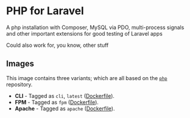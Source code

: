 # PHP for Laravel

A php installation with Composer, MySQL via PDO, multi-process signals and other
important extensions for good testing of Laravel apps

Could also work for, you know, other stuff

## Images

This image contains three variants; which are all based on the [`php`][php] repository.

 - **CLI** - Tagged as `cli`, `latest` ([Dockerfile][d1]).
 - **FPM** - Tagged as `fpm` ([Dockerfile][d2]).
 - **Apache** - Tagged as `apache` ([Dockerfile][d3]).

[php]: https://hub.docker.com/_/php/
[d1]: php/Dockerfile
[d2]: php-fpm/Dockerfile
[d3]: php-apache/Dockerfile
